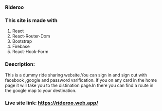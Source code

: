 ### Rideroo

### This site is made with 
1. React
2. React-Router-Dom
3. Bootstrap
4. Firebase 
5. React-Hook-Form


### Description:
This is a dummy ride sharing website.You can sign in and sign out with facebook ,google and password varification.
If you on any card in the home page it will take you to the distination page.In there you can find a route in the google map to your destination.

### Live site link: https://rideroo.web.app/
